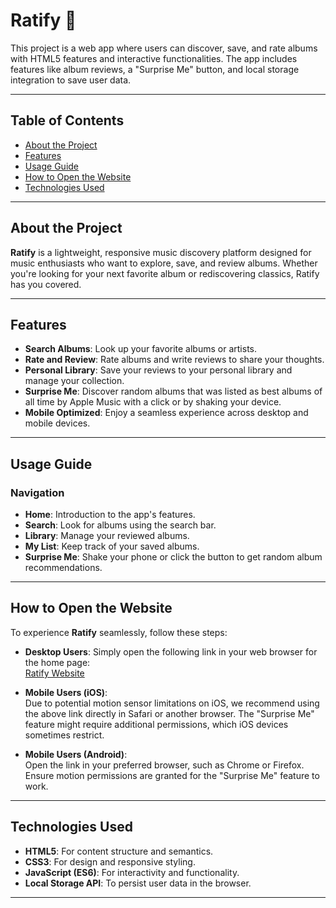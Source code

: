 # Ratify 🎵

This project is a web app where users can discover, save, and rate albums with HTML5 features and interactive functionalities. The app includes features like album reviews, a "Surprise Me" button, and local storage integration to save user data.

---

## Table of Contents
- [About the Project](#about-the-project)
- [Features](#features)
- [Usage Guide](#usage-guide)
- [How to Open the Website](#how-to-open-the-website)
- [Technologies Used](#technologies-used)
---

## About the Project

**Ratify** is a lightweight, responsive music discovery platform designed for music enthusiasts who want to explore, save, and review albums. Whether you're looking for your next favorite album or rediscovering classics, Ratify has you covered.

---

## Features

- **Search Albums**: Look up your favorite albums or artists.
- **Rate and Review**: Rate albums and write reviews to share your thoughts.
- **Personal Library**: Save your reviews to your personal library and manage your collection.
- **Surprise Me**: Discover random albums that was listed as best albums of all time by Apple Music with a click or by shaking your device.
- **Mobile Optimized**: Enjoy a seamless experience across desktop and mobile devices.

---

## Usage Guide

### Navigation
- **Home**: Introduction to the app's features.
- **Search**: Look for albums using the search bar.
- **Library**: Manage your reviewed albums.
- **My List**: Keep track of your saved albums.
- **Surprise Me**: Shake your phone or click the button to get random album recommendations.

---

## How to Open the Website

To experience **Ratify** seamlessly, follow these steps:

- **Desktop Users**: 
  Simply open the following link in your web browser for the home page:  
  [Ratify Website](https://erensonmez0.github.io/ratify/pages/index.html)

- **Mobile Users (iOS)**:  
  Due to potential motion sensor limitations on iOS, we recommend using the above link directly in Safari or another browser. The "Surprise Me" feature might require additional permissions, which iOS devices sometimes restrict.

- **Mobile Users (Android)**:  
  Open the link in your preferred browser, such as Chrome or Firefox. Ensure motion permissions are granted for the "Surprise Me" feature to work.

---

## Technologies Used

- **HTML5**: For content structure and semantics.
- **CSS3**: For design and responsive styling.
- **JavaScript (ES6)**: For interactivity and functionality.
- **Local Storage API**: To persist user data in the browser.

---



